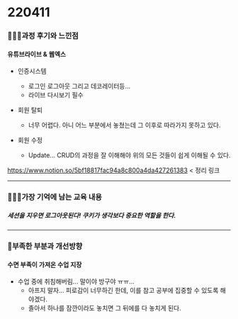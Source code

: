 # 220411

### 👨🏼‍🏫과정 후기와 느낀점

#### 유튜브라이브 & 웹엑스

- 인증시스템
  - 로그인 로그아웃 그리고 데코레이터등... 
  - 라이브 다시보기 필수

- 회원 탈퇴
  - 너무 어렵다. 아니 어느 부분에서 놓쳤는데 그 이후로 따라가지 못하고 있다.


- 회원 수정
  - Update... CRUD의 과정을 잘 이해해야 위의 모든 것들이 쉽게 이해될 수 있다.

https://www.notion.so/5bf18817fac94a8c800a4da427261383  < 정리 링크

---

### 💁🏼‍♂️가장 기억에 남는 교육 내용

##### 세션을 지우면 로그아웃된다! 쿠키가 생각보다 중요한 역할을 한다.

---

### 💫부족한 부분과 개선방향

#### 수면 부족이 가져온 수업 지장

- 수업 중에 취침해버림... 말이야 방구야 ㅠㅠ...
  - 아프지 말자... 피로감이 너무하긴 한데, 이를 참고 공부에 집중할 수 있도록 해야겠다.
  - 졸아서 하나를 잠깐이라도 놓치면 그 뒤에를 다 놓치게 된다.

